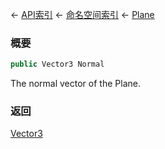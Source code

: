 ← [API索引](Api-Index) ← [命名空间索引](Namespace-Index) ← [Plane](VRageMath.Plane)

### 概要

```csharp
public Vector3 Normal
```

The normal vector of the Plane.

### 返回

[Vector3](VRageMath.Vector3)

